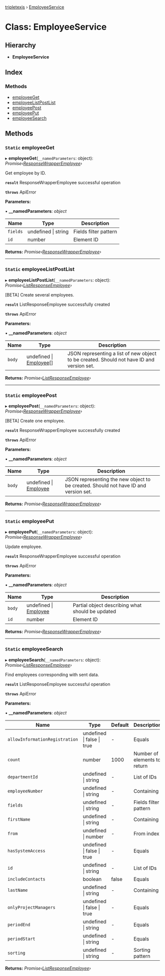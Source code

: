 [tripletexjs](../README.md) › [EmployeeService](employeeservice.md)

# Class: EmployeeService

## Hierarchy

* **EmployeeService**

## Index

### Methods

* [employeeGet](employeeservice.md#static-employeeget)
* [employeeListPostList](employeeservice.md#static-employeelistpostlist)
* [employeePost](employeeservice.md#static-employeepost)
* [employeePut](employeeservice.md#static-employeeput)
* [employeeSearch](employeeservice.md#static-employeesearch)

## Methods

### `Static` employeeGet

▸ **employeeGet**(`__namedParameters`: object): *Promise‹[ResponseWrapperEmployee](../interfaces/responsewrapperemployee.md)›*

Get employee by ID.

**`result`** ResponseWrapperEmployee successful operation

**`throws`** ApiError

**Parameters:**

▪ **__namedParameters**: *object*

Name | Type | Description |
------ | ------ | ------ |
`fields` | undefined &#124; string | Fields filter pattern |
`id` | number | Element ID |

**Returns:** *Promise‹[ResponseWrapperEmployee](../interfaces/responsewrapperemployee.md)›*

___

### `Static` employeeListPostList

▸ **employeeListPostList**(`__namedParameters`: object): *Promise‹[ListResponseEmployee](../interfaces/listresponseemployee.md)›*

[BETA] Create several employees.

**`result`** ListResponseEmployee successfully created

**`throws`** ApiError

**Parameters:**

▪ **__namedParameters**: *object*

Name | Type | Description |
------ | ------ | ------ |
`body` | undefined &#124; [Employee](../modules/employee.md)[] | JSON representing a list of new object to be created. Should not have ID and version set. |

**Returns:** *Promise‹[ListResponseEmployee](../interfaces/listresponseemployee.md)›*

___

### `Static` employeePost

▸ **employeePost**(`__namedParameters`: object): *Promise‹[ResponseWrapperEmployee](../interfaces/responsewrapperemployee.md)›*

[BETA] Create one employee.

**`result`** ResponseWrapperEmployee successfully created

**`throws`** ApiError

**Parameters:**

▪ **__namedParameters**: *object*

Name | Type | Description |
------ | ------ | ------ |
`body` | undefined &#124; [Employee](../modules/employee.md) | JSON representing the new object to be created. Should not have ID and version set. |

**Returns:** *Promise‹[ResponseWrapperEmployee](../interfaces/responsewrapperemployee.md)›*

___

### `Static` employeePut

▸ **employeePut**(`__namedParameters`: object): *Promise‹[ResponseWrapperEmployee](../interfaces/responsewrapperemployee.md)›*

Update employee.

**`result`** ResponseWrapperEmployee successful operation

**`throws`** ApiError

**Parameters:**

▪ **__namedParameters**: *object*

Name | Type | Description |
------ | ------ | ------ |
`body` | undefined &#124; [Employee](../modules/employee.md) | Partial object describing what should be updated |
`id` | number | Element ID |

**Returns:** *Promise‹[ResponseWrapperEmployee](../interfaces/responsewrapperemployee.md)›*

___

### `Static` employeeSearch

▸ **employeeSearch**(`__namedParameters`: object): *Promise‹[ListResponseEmployee](../interfaces/listresponseemployee.md)›*

Find employees corresponding with sent data.

**`result`** ListResponseEmployee successful operation

**`throws`** ApiError

**Parameters:**

▪ **__namedParameters**: *object*

Name | Type | Default | Description |
------ | ------ | ------ | ------ |
`allowInformationRegistration` | undefined &#124; false &#124; true | - | Equals |
`count` | number | 1000 | Number of elements to return |
`departmentId` | undefined &#124; string | - | List of IDs |
`employeeNumber` | undefined &#124; string | - | Containing |
`fields` | undefined &#124; string | - | Fields filter pattern |
`firstName` | undefined &#124; string | - | Containing |
`from` | undefined &#124; number | - | From index |
`hasSystemAccess` | undefined &#124; false &#124; true | - | Equals |
`id` | undefined &#124; string | - | List of IDs |
`includeContacts` | boolean | false | Equals |
`lastName` | undefined &#124; string | - | Containing |
`onlyProjectManagers` | undefined &#124; false &#124; true | - | Equals |
`periodEnd` | undefined &#124; string | - | Equals |
`periodStart` | undefined &#124; string | - | Equals |
`sorting` | undefined &#124; string | - | Sorting pattern |

**Returns:** *Promise‹[ListResponseEmployee](../interfaces/listresponseemployee.md)›*
